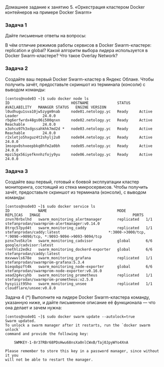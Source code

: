 Домашнее задание к занятию 5. «Оркестрация кластером Docker контейнеров на примере Docker Swarm»

### Задача 1
Дайте письменые ответы на вопросы:

В чём отличие режимов работы сервисов в Docker Swarm-кластере: replication и global?
Какой алгоритм выбора лидера используется в Docker Swarm-кластере?
Что такое Overlay Network?

### Задача 2
Создайте ваш первый Docker Swarm-кластер в Яндекс Облаке.
Чтобы получить зачёт, предоставьте скриншот из терминала (консоли) с выводом команды:

```shell
[centos@node03 ~]$ sudo docker node ls
ID                            HOSTNAME             STATUS    AVAILABILITY   MANAGER STATUS   ENGINE VERSION
l0udhugu1sva10jw5zygm9nab     node01.netology.yc   Ready     Active         Leader           24.0.0
rbg6erfwrdx48gs06i500qnxn     node02.netology.yc   Ready     Active         Reachable        24.0.0
x3ohco97h3xdgssahkhk7md2d *   node03.netology.yc   Ready     Active         Reachable        24.0.0
r2xletjo5hxguz4t2shylj2u0     node04.netology.yc   Ready     Active                          24.0.0
1msopx0shxeepbkq0hfm2a0bh     node05.netology.yc   Ready     Active                          24.0.0
mpzi5gx56iyefknnhzfojy9yu     node06.netology.yc   Ready     Active                          24.0.0
```

### Задача 3
Создайте ваш первый, готовый к боевой эксплуатации кластер мониторинга, состоящий из стека микросервисов.
Чтобы получить зачёт, предоставьте скриншот из терминала (консоли), с выводом команды:

```shell
[centos@node03 ~]$ sudo docker service ls
ID             NAME                                MODE         REPLICAS   IMAGE                                          PORTS
znvn70rbxlhd   swarm_monitoring_alertmanager       replicated   1/1        stefanprodan/swarmprom-alertmanager:v0.14.0    
8trqc57pyd4t   swarm_monitoring_caddy              replicated   1/1        stefanprodan/caddy:latest                      *:3000->3000/tcp, *:9090->9090/tcp, *:9093-9094->9093-9094/tcp
pznx7vo5kzlm   swarm_monitoring_cadvisor           global       6/6        google/cadvisor:latest                         
rnethlz2edkz   swarm_monitoring_dockerd-exporter   global       6/6        stefanprodan/caddy:latest                      
mxvwwvls678e   swarm_monitoring_grafana            replicated   1/1        stefanprodan/swarmprom-grafana:5.3.4           
bieqobpzft4k   swarm_monitoring_node-exporter      global       6/6        stefanprodan/swarmprom-node-exporter:v0.16.0   
xead2g4vcyhb   swarm_monitoring_prometheus         replicated   1/1        stefanprodan/swarmprom-prometheus:v2.5.0       
hysyiiit95ho   swarm_monitoring_unsee              replicated   1/1        cloudflare/unsee:v0.8.0                        
```

Задача 4 (*)
Выполните на лидере Docker Swarm-кластера команду, указанную ниже, и дайте письменное описание её функционала — что она делает и зачем нужна:

```shell
[centos@node01 ~]$ sudo docker swarm update --autolock=true
Swarm updated.
To unlock a swarm manager after it restarts, run the `docker swarm unlock`
command and provide the following key:

    SWMKEY-1-8r37RBr68PDsHwu68nsXa0nlCWxB/Taj0JpyWYo4XnA

Please remember to store this key in a password manager, since without it you
will not be able to restart the manager.
```


